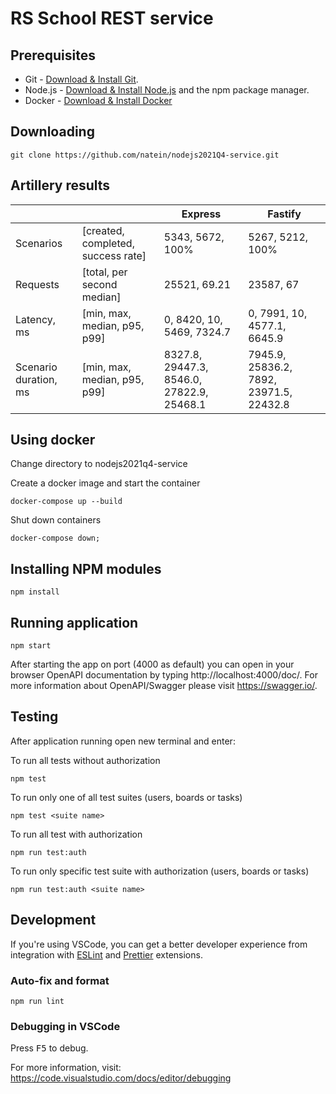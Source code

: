 # RS School REST service

## Prerequisites

- Git - [Download & Install Git](https://git-scm.com/downloads).
- Node.js - [Download & Install Node.js](https://nodejs.org/en/download/) and the npm package manager.
- Docker - [Download & Install Docker](https://docs.docker.com/get-docker/)

## Downloading

```
git clone https://github.com/natein/nodejs2021Q4-service.git
```

## Artillery results

|                       |                                    | Express                                   | Fastify                                 |
| --------------------- | ---------------------------------- | ----------------------------------------- | --------------------------------------- |
| Scenarios             | [created, completed, success rate] | 5343, 5672, 100%                          | 5267, 5212, 100%                        |
| Requests              | [total, per second median]         | 25521, 69.21                              | 23587, 67                               |
| Latency, ms           | [min, max, median, p95, p99]       | 0, 8420, 10, 5469, 7324.7                 | 0, 7991, 10, 4577.1, 6645.9             |
| Scenario duration, ms | [min, max, median, p95, p99]       | 8327.8, 29447.3, 8546.0, 27822.9, 25468.1 | 7945.9, 25836.2, 7892, 23971.5, 22432.8 |


## Using docker

Change directory to nodejs2021q4-service

Create a docker image and start the container

```
docker-compose up --build
```
Shut down containers
```
docker-compose down;
```

## Installing NPM modules

```
npm install
```

## Running application

```
npm start
```

After starting the app on port (4000 as default) you can open
in your browser OpenAPI documentation by typing http://localhost:4000/doc/.
For more information about OpenAPI/Swagger please visit https://swagger.io/.

## Testing

After application running open new terminal and enter:

To run all tests without authorization

```
npm test
```

To run only one of all test suites (users, boards or tasks)

```
npm test <suite name>
```

To run all test with authorization

```
npm run test:auth
```

To run only specific test suite with authorization (users, boards or tasks)

```
npm run test:auth <suite name>
```

## Development

If you're using VSCode, you can get a better developer experience from integration with [ESLint](https://marketplace.visualstudio.com/items?itemName=dbaeumer.vscode-eslint) and [Prettier](https://marketplace.visualstudio.com/items?itemName=esbenp.prettier-vscode) extensions.

### Auto-fix and format

```
npm run lint
```

### Debugging in VSCode

Press <kbd>F5</kbd> to debug.

For more information, visit: https://code.visualstudio.com/docs/editor/debugging
